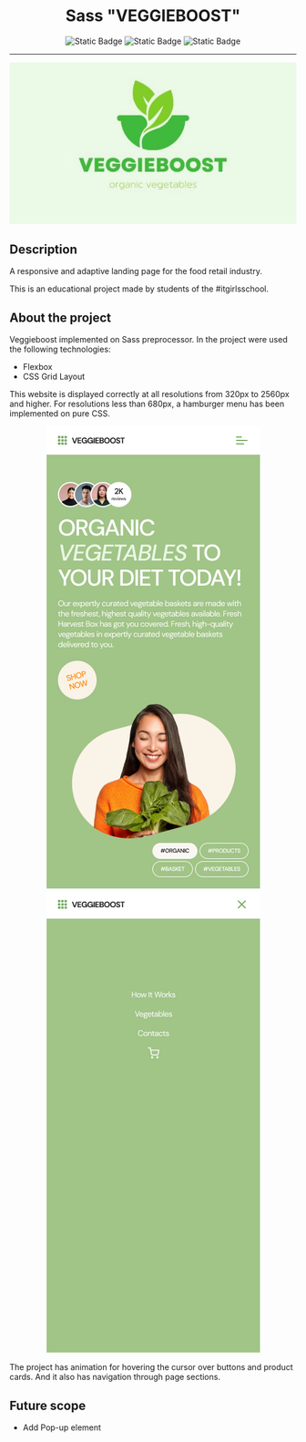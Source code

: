 <div align="center">
<h1>Sass "VEGGIEBOOST"</h1>
</div>

<div align="center">
<img alt="Static Badge" src="https://img.shields.io/badge/made%20by-%23itgirlsschool-violet">
<img alt="Static Badge" src="https://img.shields.io/badge/Dart%20Sass-1.77.8-green">
<img alt="Static Badge" src="https://img.shields.io/badge/SCSS-70.8%25-blue">
</div>

---

<div align="center">
<img src="./readme-assets/veggieboost.jpeg">
</div>

## Description

A responsive and adaptive landing page for the food retail industry.

This is an educational project made by students of the #itgirlsschool.

## About the project

Veggieboost implemented on Sass preprocessor. In the project were used the following technologies:

- Flexbox
- CSS Grid Layout

This website is displayed correctly at all resolutions from 320px to 2560px and higher. For resolutions less than 680px, a hamburger menu has been implemented on pure CSS.

<div align="center">
<img src="./readme-assets/start.png">
<img src="./readme-assets/Menu.png">
</div>

The project has animation for hovering the cursor over buttons and product cards. And it also has navigation through page sections.

## Future scope

- Add Pop-up element
